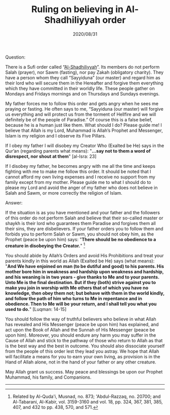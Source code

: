 ﻿---
layout: post
title: "Ruling on believing in Al-Shadhiliyyah order"
publisher: "alsalafiyyah@icloud.com"
source: "Fatawa Al-Lajnah Ad-Da'imah no. 2986"
hijri: Muharram 12, 1442 AH
date: 2020/08/31
category: [sufism, shadhiliyyah]
shaykhs: 
 - Shaykh Abdul-Aziz ibn Baz
 - Shaykh Abdul-Razzaq al-Afify
 - Shaykh Abdullah ibn Ghudayyan
 - Shaykh Abdullah ibn Qa'ud
---

Question: 

There is a Sufi order called “[Al-Shadhiliyyah](/sufism)”. Its members do not perform Salah (prayer), nor Sawm (fasting), nor pay Zakah (obligatory charity). They have a person whom they call “Sayyiduna” (our master) and regard him as their lord who will secure them in the Hereafter and forgive them everything which they have committed in their worldly life. These people gather on Mondays and Fridays mornings and on Thursdays and Sundays evenings. 

My father forces me to follow this order and gets angry when he sees me praying or fasting. He often says to me, “Sayyiduna (our master) will forgive us everything and will protect us from the torment of Hellfire and we will definitely be of the people of Paradise.” Of course this is a false belief, because he is a human just like them. What should I do? Please guide me! I believe that Allah is my Lord, Muhammad is Allah’s Prophet and Messenger, Islam is my religion and I observe its Five Pillars. 

If I obey my father I will disobey my Creator Who (Exalted be He) says in the Qur’an (regarding parents what means): "**...say not to them a word of disrespect, nor shout at them**" [al-Isra: 23] 

If I disobey my father, he becomes angry with me all the time and keeps fighting with me to make me follow this order. It should be noted that I cannot afford my own living expenses and I receive no support from my family except from my mother. Please guide me to what I should do to please my Lord and avoid the anger of my father who does not believe in Salah and Sawm, or more correctly the religion of Islam.

Answer:

If the situation is as you have mentioned and your father and the followers of this order do not perform Salah and believe that their so-called master or shaykh is their lord who guarantees them Paradise and forgives them all their sins, they are disbelievers. If your father orders you to follow them and forbids you to perform Salah or Sawm, you should not obey him, as the Prophet (peace be upon him) says: "**There should be no obedience to a creature in disobeying the Creator.**" [^1]

You should abide by Allah’s Orders and avoid His Prohibitions and treat your parents kindly in this world as Allah (Exalted be He) says (what means): "**And We have enjoined on man (to be dutiful and good) to his parents. His mother bore him in weakness and hardship upon weakness and hardship, and his weaning is in two years - give thanks to Me and to your parents. Unto Me is the final destination. But if they (both) strive against you to make you join in worship with Me others that of which you have no knowledge, then obey them not; but behave with them in the world kindly, and follow the path of him who turns to Me in repentance and in obedience. Then to Me will be your return, and I shall tell you what you used to do.**" [Luqman: 14-15]

You should follow the way of truthful believers who believe in what Allah has revealed and His Messenger (peace be upon him) has explained, and act upon the Book of Allah and the Sunnah of His Messenger (peace be upon him). Moreover, you should endure any harm you may suffer in the Cause of Allah and stick to the pathway of those who return to Allah as that is the best way and the best in outcome. You should also dissociate yourself from the people of this order lest they lead you astray. We hope that Allah will facilitate a means for you to earn your own living, as provision is in the Hand of Allah alone, not in the hand of your father or any other creature.

May Allah grant us success. May peace and blessings be upon our Prophet Muhammad, his family, and Companions.

---

[^1]: Related by Al-Quda'i, Musnad, no. 873; 'Abdul-Razzaq, no. 20700; and Al-Tabarani, Al-Kabir, vol. 3159-3160 and vol. 18, pp. 324, 367, 381, 385, 407, and 432 to pp. 438, 570, and 571.
